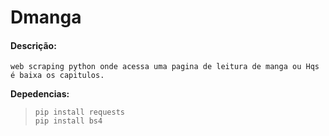 # Dmanga
#### Descrição:
	web scraping python onde acessa uma pagina de leitura de manga ou Hqs é baixa os capitulos.

**Depedencias:**

>     pip install requests
>     pip install bs4
